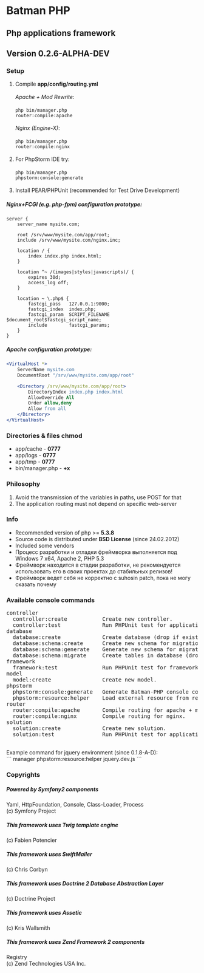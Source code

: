 # Batman PHP

## Php applications framework
## Version 0.2.6-ALPHA-DEV

### Setup
1. Compile <b>app/config/routing.yml</b><br>
<br><i>Apache + Mod Rewrite</i>:<br><br><code>php bin/manager.php router:compile:apache</code><br>
<br><i>Nginx (Engine-X)</i>:<br><br><code>php bin/manager.php router:compile:nginx</code><br><br>
2. For PhpStorm IDE try:<br>
<br><code>php bin/manager.php phpstorm:console:generate</code><br><br>
3. Install PEAR/PHPUnit (recommended for Test Drive Development)

##### Nginx+FCGI (e.g. php-fpm) configuration prototype:
```nginx
server {
    server_name mysite.com;

    root /srv/www/mysite.com/app/root;
    include /srv/www/mysite.com/nginx.inc;

    location / {
        index index.php index.html;
    }

    location ^~ /(images|styles|javascripts)/ {
        expires 30d;
        access_log off;
    }

    location ~ \.php$ {
        fastcgi_pass   127.0.0.1:9000;
        fastcgi_index  index.php;
        fastcgi_param  SCRIPT_FILENAME  $document_root$fastcgi_script_name;
        include        fastcgi_params;
    }
}
```

##### Apache configuration prototype:
```apache
<VirtualHost *>
    ServerName mysite.com
    DocumentRoot "/srv/www/mysite.com/app/root"

    <Directory /srv/www/mysite.com/app/root>
        DirectoryIndex index.php index.html
        AllowOverride All
        Order allow,deny
        Allow from all
    </Directory>
</VirtualHost>
```

### Directories & files chmod
* app/cache - <b>0777</b>
* app/logs - <b>0777</b>
* app/tmp - <b>0777</b>
* bin/manager.php - <b>+x</b>

### Philosophy
1. Avoid the transmission of the variables in paths, use POST for that
2. The application routing must not depend on specific web-server

### Info
+ Recommended version of php >= <b>5.3.8</b>
+ Source code is distributed under <b>BSD License</b> (since 24.02.2012)
+ Included some vendors
+ Процесс разработки и отладки фреймворка выполняется под Windows 7 x64, Apache 2, PHP 5.3
+ Фреймворк находится в стадии разработки, не рекомендуется использовать его в своих проектах до стабильных релизов!
+ Фреймворк ведет себя не корректно с suhosin patch, пока не могу сказать почему

### Available console commands
<pre>
controller
  controller:create           Create new controller.
  controller:test             Run PHPUnit test for application controller.
database
  database:create             Create database (drop if exists).
  database:schema:create      Create new schema for migration.
  database:schema:generate    Generate new schema for migration.
  database:schema:migrate     Create tables in database (drop if exists).
framework
  framework:test              Run PHPUnit test for framework element.
model
  model:create                Create new model.
phpstorm
  phpstorm:console:generate   Generate Batman-PHP console commands XML-helper for Idea IDE (PhpStorm).
  phpstorm:resource:helper    Load external resource from resources.yml and save into bin/idehelper folder.
router
  router:compile:apache       Compile routing for apache + mod rewrite.
  router:compile:nginx        Compile routing for nginx.
solution
  solution:create             Create new solution.
  solution:test               Run PHPUnit test for application solution.
</pre>
<br>
Example command for jquery environment (since 0.1.8-A-D):<br>
```
manager phpstorm:resource:helper jquery.dev.js
```

### Copyrights
##### Powered by Symfony2 components
Yaml, HttpFoundation, Console, Class-Loader, Process<br>
(c) Symfony Project 

##### This framework uses Twig template engine
(c) Fabien Potencier

##### This framework uses SwiftMailer
(c) Chris Corbyn

##### This framework uses Doctrine 2 Database Abstraction Layer
(c) Doctrine Project

##### This framework uses Assetic
(c) Kris Wallsmith

##### This framework uses Zend Framework 2 components
Registry<br>
(c) Zend Technologies USA Inc.